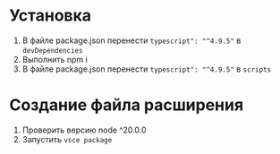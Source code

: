 # Установка

1. В файле package.json перенести `typescript": "^4.9.5"` в `devDependencies`
2. Выполнить npm i
3. В файле package.json перенести `typescript": "^4.9.5"` в `scripts`

# Создание файла расширения

1. Проверить версию node ^20.0.0
1. Запустить `vsce package`
